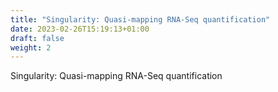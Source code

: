 ```yaml
---
title: "Singularity: Quasi-mapping RNA-Seq quantification"
date: 2023-02-26T15:19:13+01:00
draft: false
weight: 2
---
```


Singularity: Quasi-mapping RNA-Seq quantification